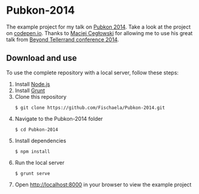 Pubkon-2014
===========

The example project for my talk on [Pubkon 2014][1]. Take a look at the project on [codepen.io][2]. Thanks to [Maciej Cegłowski][3] for allowing me to use his great talk from [Beyond Tellerrand conference 2014][4].

Download and use
----------------
To use the complete repository with a local server, follow these steps:

1. Install [Node.js][5]
2. Install [Grunt][6]
3. Clone this repository
   ```
   $ git clone https://github.com/Fischaela/Pubkon-2014.git
   ```
4. Navigate to the Pubkon-2014 folder
   ```
   $ cd Pubkon-2014
   ```
5. Install dependencies
   ```
   $ npm install
   ```
6. Run the local server
   ```
   $ grunt serve
   ```
7. Open <http://localhost:8000> in your browser to view the example project

[1]: http://2014.pubkon.eu/sessions/michaela-lehr
[2]: http://codepen.io/Fischaela/details/seKiH/
[3]: http://idlewords.com/
[4]: http://2014.beyondtellerrand.com/speakers/maciej-ceglowski
[5]: http://nodejs.org/
[6]: http://gruntjs.com/getting-started#installing-the-cli
